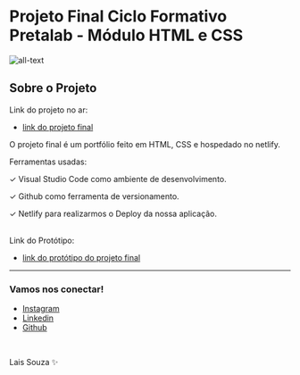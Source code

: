 # Projeto Final Ciclo Formativo Pretalab - Módulo HTML e CSS

![all-text](https://media.giphy.com/media/k1SuVPEuA89S8/giphy.gif)

## Sobre o Projeto

Link do projeto no ar:

- [link do projeto final](https://laissouza-projeto-final.netlify.app/)

O projeto final é um portfólio feito em HTML, CSS e hospedado no netlify.

Ferramentas usadas:

✓		Visual Studio Code como ambiente de desenvolvimento.

✓		Github como ferramenta de versionamento.

✓		Netlify para realizarmos o Deploy da nossa aplicação.

<br>
Link do Protótipo:

- [link do protótipo do projeto final](https://www.figma.com/file/dykEV9jRKyK7K83CQ74zfP/Portfolio-Ciclo-Formativo-II---M%C3%B3dulo-I?node-id=0%3A1)

---
### Vamos nos conectar!

- [Instagram](https://www.instagram.com/idleitora/?next=%2F)
- [Linkedin](https://www.linkedin.com/in/la%C3%ADs-souza-32b509267/)
- [Github](https://github.com/LaisSouza1)

<br>

Lais Souza ✨
